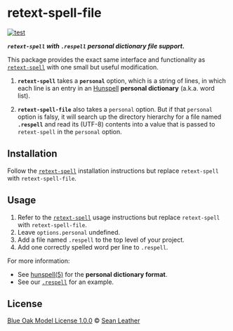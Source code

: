 # retext-spell-file

<!-- Badges -->

[![test][test-badge]][test]

<!-- Brief description -->

_**`retext-spell` with `.respell` personal dictionary file support.**_

This package provides the exact same interface and functionality as
[`retext-spell`][retext-spell] with one small but useful modification.

1. **`retext-spell`** takes a **`personal`** option, which is a string of lines,
   in which each line is an entry in an [Hunspell][hunspell] **personal
   dictionary** (a.k.a. word list).

2. **`retext-spell-file`** also takes a `personal` option. But if that
   `personal` option is falsy, it will search up the directory hierarchy for a
   file named **`.respell`** and read its (UTF-8) contents into a value that is
   passed to `retext-spell` in the `personal` option.

<!-- Sections -->

## Installation

Follow the [`retext-spell`][retext-spell] installation instructions but replace
`retext-spell` with `retext-spell-file`.

## Usage

1. Refer to the [`retext-spell`][retext-spell] usage instructions but replace
   `retext-spell` with `retext-spell-file`.
2. Leave `options.personal` undefined.
3. Add a file named `.respell` to the top level of your project.
4. Add one correctly spelled word per line to `.respell`.

For more information:

* See [hunspell(5)][hunspell-man] for the **personal dictionary format**.
* See our [`.respell`](./.respell) for an example.

## License

[Blue Oak Model License 1.0.0][license] © [Sean Leather][author]

<!-- Definitions, sorted alphabetically -->

[author]: https://github.com/spl
[hunspell-man]: https://www.manpagez.com/man/5/hunspell/
[hunspell]: https://hunspell.github.io/
[license]: ./license.md
[retext-spell]: https://github.com/retextjs/retext-spell
[test-badge]: https://github.com/stoicism-compendium/retext-spell-file/workflows/test/badge.svg
[test]: https://github.com/stoicism-compendium/retext-spell-file/actions?query=workflow%3Atest

